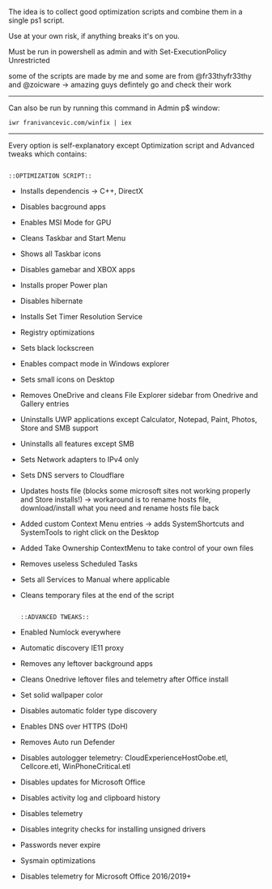 The idea is to collect good optimization scripts and combine them in a single ps1 script.

Use at your own risk, if anything breaks it's on you.

Must be run in powershell as admin and with Set-ExecutionPolicy Unrestricted

some of the scripts are made by me and some are from @fr33thyfr33thy and @zoicware -> amazing guys defintely go and check their work

------------------------------------------

Can also be run by running this command in Admin p$ window:

```iwr franivancevic.com/winfix | iex```



-------------------------------------------
Every option is self-explanatory except Optimization script and Advanced tweaks which contains:


                                                                                ::OPTIMIZATION SCRIPT::

-  Installs dependencis -> C++, DirectX
-  Disables bacground apps
-  Enables MSI Mode for GPU
-  Cleans Taskbar and Start Menu
-  Shows all Taskbar icons
-  Disables gamebar and XBOX apps
-  Installs proper Power plan
-  Disables hibernate
-  Installs Set Timer Resolution Service
-  Registry optimizations
-  Sets black lockscreen
-  Enables compact mode in Windows explorer
-  Sets small icons on Desktop
-  Removes OneDrive and cleans File Explorer sidebar from Onedrive and Gallery entries
-  Uninstalls UWP applications except Calculator, Notepad, Paint, Photos, Store and SMB support
-  Uninstalls all features except SMB
-  Sets Network adapters to IPv4 only
-  Sets DNS servers to Cloudflare
-  Updates hosts file (blocks some microsoft sites not working properly and Store installs!) -> workaround is to rename hosts file, download/install what you need and rename hosts file back
-  Added custom Context Menu entries -> adds SystemShortcuts and SystemTools to right click on the Desktop
-  Added Take Ownership ContextMenu to take control of your own files
-  Removes useless Scheduled Tasks
-  Sets all Services to Manual where applicable
-  Cleans temporary files at the end of the script



                                                                                ::ADVANCED TWEAKS::

-  Enabled Numlock everywhere
-  Automatic discovery IE11 proxy
-  Removes any leftover background apps
-  Cleans Onedrive leftover files and telemetry after Office install
-  Set solid wallpaper color
-  Disables automatic folder type discovery
-  Enables DNS over HTTPS (DoH)
-  Removes Auto run Defender
-  Disables autologger telemetry: CloudExperienceHostOobe.etl, Cellcore.etl, WinPhoneCritical.etl
-  Disables updates for Microsoft Office
-  Disables activity log and clipboard history
-  Disables telemetry
-  Disables integrity checks for installing unsigned drivers
-  Passwords never expire
-  Sysmain optimizations
-  Disables telemetry for Microsoft Office 2016/2019+